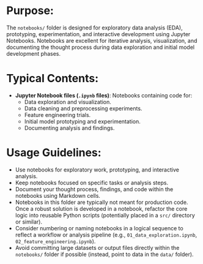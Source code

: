 
# Purpose:

The `notebooks/` folder is designed for exploratory data analysis (EDA), prototyping, experimentation, and interactive development using Jupyter Notebooks. Notebooks are excellent for iterative analysis, visualization, and documenting the thought process during data exploration and initial model development phases.

# Typical Contents:

*   **Jupyter Notebook files (`.ipynb` files)**:  Notebooks containing code for:
    *   Data exploration and visualization.
    *   Data cleaning and preprocessing experiments.
    *   Feature engineering trials.
    *   Initial model prototyping and experimentation.
    *   Documenting analysis and findings.

# Usage Guidelines:

*   Use notebooks for exploratory work, prototyping, and interactive analysis.
*   Keep notebooks focused on specific tasks or analysis steps.
*   Document your thought process, findings, and code within the notebooks using Markdown cells.
*   Notebooks in this folder are typically not meant for production code. Once a robust solution is developed in a notebook, refactor the core logic into reusable Python scripts (potentially placed in a `src/` directory or similar).
*   Consider numbering or naming notebooks in a logical sequence to reflect a workflow or analysis pipeline (e.g., `01_data_exploration.ipynb`, `02_feature_engineering.ipynb`).
*   Avoid committing large datasets or output files directly within the `notebooks/` folder if possible (instead, point to data in the `data/` folder).

